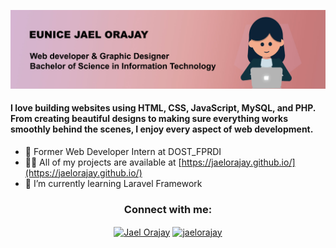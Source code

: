![logo](header.jpg)
<h4 align="left">I love building websites using HTML, CSS, JavaScript, MySQL, and PHP. From creating beautiful designs to making sure everything works smoothly behind the scenes, I enjoy every aspect of web development. </h4>

- 🔭 Former Web Developer Intern at DOST_FPRDI
- 👨‍💻 All of my projects are available at [https://jaelorajay.github.io/](https://jaelorajay.github.io/)
- 🌱 I’m currently learning Laravel Framework

<h3 align="center">Connect with me:</h3>
<p align="center">
<a href="https://fb.com/jael orajay" target="blank"><img align="center" src="https://raw.githubusercontent.com/rahuldkjain/github-profile-readme-generator/master/src/images/icons/Social/facebook.svg" alt="Jael Orajay" height="30" width="40" /></a>
<a href="https://instagram.com/jaelorajay" target="blank"><img align="center" src="https://raw.githubusercontent.com/rahuldkjain/github-profile-readme-generator/master/src/images/icons/Social/instagram.svg" alt="jaelorajay" height="30" width="40" /></a>

</p>

